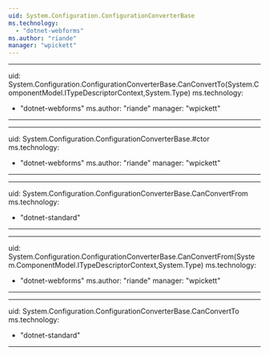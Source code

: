 ```yaml
---
uid: System.Configuration.ConfigurationConverterBase
ms.technology: 
  - "dotnet-webforms"
ms.author: "riande"
manager: "wpickett"
---
```


---
uid: System.Configuration.ConfigurationConverterBase.CanConvertTo(System.ComponentModel.ITypeDescriptorContext,System.Type)
ms.technology: 
  - "dotnet-webforms"
ms.author: "riande"
manager: "wpickett"
---

---
uid: System.Configuration.ConfigurationConverterBase.#ctor
ms.technology: 
  - "dotnet-webforms"
ms.author: "riande"
manager: "wpickett"
---

---
uid: System.Configuration.ConfigurationConverterBase.CanConvertFrom
ms.technology: 
  - "dotnet-standard"
---

---
uid: System.Configuration.ConfigurationConverterBase.CanConvertFrom(System.ComponentModel.ITypeDescriptorContext,System.Type)
ms.technology: 
  - "dotnet-webforms"
ms.author: "riande"
manager: "wpickett"
---

---
uid: System.Configuration.ConfigurationConverterBase.CanConvertTo
ms.technology: 
  - "dotnet-standard"
---
